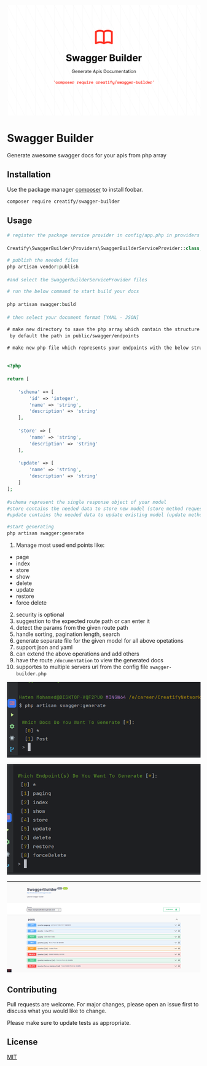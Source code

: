 ![pacakge](https://github.com/dev-hatem/swagger-builder/blob/master/docs.png)  

# Swagger Builder

Generate awesome swagger docs for your apis from php array

## Installation

Use the package manager [composer](https://getcomposer.org/) to install foobar.

```bash
composer require creatify/swagger-builder
```

## Usage

```php
# register the package service provider in config/app.php in providers array

Creatify\SwaggerBuilder\Providers\SwaggerBuilderServiceProvider::class,
```

```php
# publish the needed files
php artisan vendor:publish

#and select the SwaggerBuilderServiceProvider files
```

```php
# run the below command to start build your docs

php artisan swagger:build

# then select your document format [YAML - JSON]
```
```txt
# make new directory to save the php array which contain the structure of your endpoints
 by default the path in public/swagger/endpoints
```
```txt
# make new php file which represents your endpoints with the below structure
```
```php

<?php

return [

    'schema' => [
        'id' => 'integer',
        'name' => 'string',
        'description' => 'string'
    ],

    'store' => [
        'name' => 'string',
        'description' => 'string'
    ],

    'update' => [
        'name' => 'string',
        'description' => 'string'
    ]
];

#schema represent the single response object of your model
#store contains the needed data to store new model (store method request body)
#update contains the needed data to update existing model (update method request body)
```

```php
#start generating 
php artisan swagger:generate
```

1. Manage most used end points like:
 * page
 * index
 * store
 * show
 * delete
 * update
 * restore
 * force delete
2. security is optional
3. suggestion to the expected route path or can enter it
4. detect the params from the given route path
5. handle sorting, pagination length, search
6. generate separate file for the given model for all above opetations
7. support json and yaml
8. can extend the above operations and add others
9. have the route `/documentation` to view the generated docs
10. supportes to multiple servers url from the config file `swagger-builder.php`

![pacakge](https://github.com/dev-hatem/swagger-builder/blob/master/Screenshot%202023-04-29%20153515.png)  

![pacakge](https://github.com/dev-hatem/swagger-builder/blob/master/Screenshot%202023-04-29%20153536.png)  

![pacakge](https://github.com/dev-hatem/swagger-builder/blob/master/Screenshot%202023-04-29%20153701.png)  






## Contributing

Pull requests are welcome. For major changes, please open an issue first
to discuss what you would like to change.

Please make sure to update tests as appropriate.

## License

[MIT](https://choosealicense.com/licenses/mit/)
